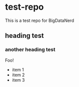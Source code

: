 test-repo
=========

This is a test repo for BigDataNerd

## heading test
### another heading test
Foo!

* item 1
* item 2
* item 3
